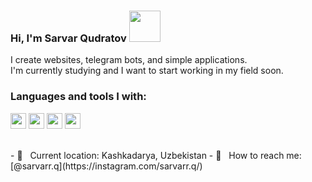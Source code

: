 ### Hi, I'm Sarvar Qudratov <img src="https://media1.giphy.com/media/SwZBtqe4yvEWP7q07X/200.webp?cid=790b76116u2xntaxwkez0tozr7wlw16v5c1st4l6k850l9i6&ep=v1_stickers_search&rid=200.webp&ct=s" width="50px">

I create websites, telegram bots, and simple applications. <br />
I'm currently studying and I want to start working in my field soon.

### Languages and tools I with:

<code><img src="https://i.pinimg.com/originals/82/a2/18/82a2188c985ce75402ae44fc43fe7e5e.png" height=25></code>
<code><img src="https://w7.pngwing.com/pngs/384/848/png-transparent-mysql-php-database-javascript-ajax-carnifex-blue-text-logo.png" height=25></code>
<code><img src="https://docs.aiogram.dev/en/v2.25.1/_static/logo.png" height=25></code>
<code><img src="https://www.djangoproject.com/m/img/logos/django-logo-positive.png" height=25></code>

<br />
- 📍 &nbsp; Current location: Kashkadarya, Uzbekistan
- 🔗 &nbsp; How to reach me: [@sarvarr.q](https://instagram.com/sarvarr.q/)
